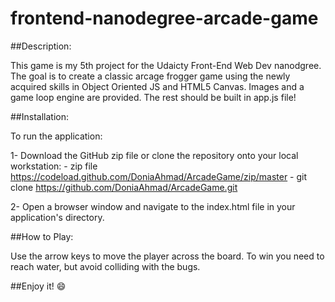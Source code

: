 frontend-nanodegree-arcade-game
===============================

##Description:

This game is my 5th project for the Udaicty Front-End Web Dev nanodgree.  The goal is to create a classic arcage frogger game using the newly acquired skills in Object Oriented JS and HTML5 Canvas.  Images and a game loop engine are provided.  The rest should be built in app.js file!

##Installation:

To run the application:

1- Download the GitHub zip file or clone the repository onto your local workstation:
    - zip file https://codeload.github.com/DoniaAhmad/ArcadeGame/zip/master
    - git clone https://github.com/DoniaAhmad/ArcadeGame.git
    
2- Open a browser window and navigate to the index.html file in your application's directory.

##How to Play:

Use the arrow keys to move the player across the board. To win you need to reach water, but avoid colliding with the bugs.

##Enjoy it!  :smile:
